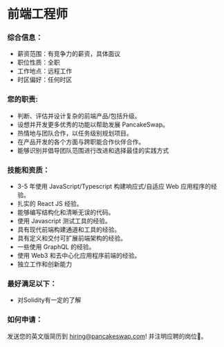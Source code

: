 # 前端工程师

### 综合信息：

* 薪资范围：有竞争力的薪资，具体面议
* 职位性质：全职
* 工作地点：远程工作
* 时区偏好：任何时区

### 您的职责:

* 判断、评估并设计复杂的前端产品/包括升级。&#x20;
* 设想并开发更多优秀的功能以帮助发展 PancakeSwap。&#x20;
* 热情地与团队合作，以任务级别规划项目。
* 在产品开发的各个方面与跨职能合作伙伴合作。&#x20;
* 能够识别并倡导团队范围进行改进和选择最佳的实践方式

### 技能和资质：

* 3-5 年使用 JavaScript/Typescript 构建响应式/自适应 Web 应用程序的经验。&#x20;
* 扎实的 React JS 经验。
* 能够编写结构化和清晰无误的代码。&#x20;
* 使用 Javascript 测试工具的经验。&#x20;
* 具有现代前端构建通道和工具的经验。
* 具有定义和交付可扩展前端架构的经验。&#x20;
* 一些使用 GraphQL 的经验。
* 使用 Web3 和去中心化应用程序前端的经验。&#x20;
* 独立工作和创新能力

### 最好满足以下：

* 对Solidity有一定的了解

### 如何申请：

&#x20;发送您的英文版简历到 hiring@pancakeswap.com! 并注明应聘的岗位🐰。

